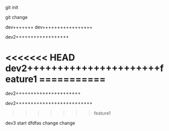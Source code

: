 git init

git change

dev+++++++
dev+++++++++++++++++  

dev2++++++++++++++++++

<<<<<<< HEAD
dev2++++++++++++++++++++++feature1   ===========
=======
dev2++++++++++++++++++++++

dev2++++++++++++++++++++++++++

> > > > > > > feature1

dev3 start dfdfas change change
